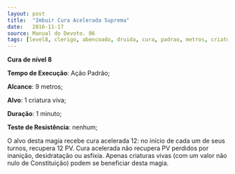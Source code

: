 ```yaml
---
layout: post
title:  "Imbuir Cura Acelerada Suprema"
date:   2016-11-17
source: Manual do Devoto. 86
tags: [level8, clerigo, abencoado, druida, cura, padrao, metros, criatura, minuto, nenhum]
---
```


**Cura de nível 8**

**Tempo de Execução**: Ação Padrão;

**Alcance**: 9 metros;

**Alvo**: 1 criatura viva;

**Duração**: 1 minuto;

**Teste de Resistência**: nenhum;

O alvo desta magia recebe cura 
acelerada 12: no início de cada um de 
seus turnos, recupera 12 PV. Cura acelerada não recupera PV perdidos por inanição, desidratação ou asfixia.  Apenas 
criaturas vivas (com um valor não nulo 
de Constituição) podem se beneficiar 
desta magia.
